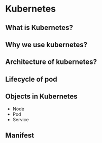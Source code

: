 # Kubernetes

## What is Kubernetes?
## Why we use kubernetes?
## Architecture of kubernetes?
## Lifecycle of pod

## Objects in Kubernetes
- Node
- Pod
- Service

## Manifest
